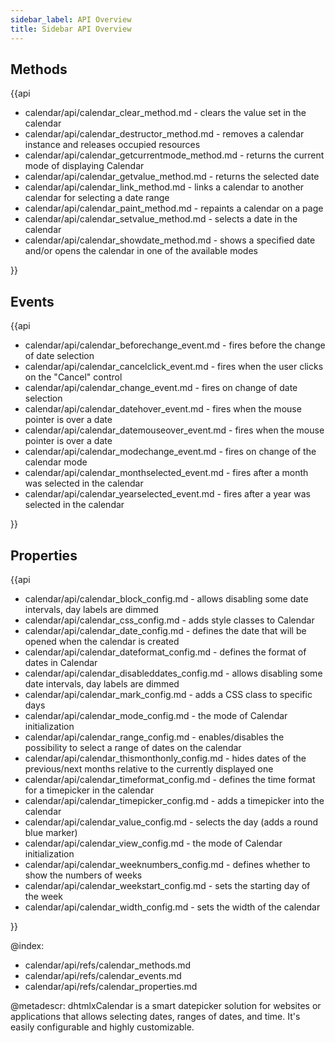 ```yaml
---
sidebar_label: API Overview
title: Sidebar API Overview
---
```

	
 ## Methods 

{{api

- calendar/api/calendar_clear_method.md - clears the value set in the calendar
- calendar/api/calendar_destructor_method.md - removes a calendar instance and releases occupied resources
- calendar/api/calendar_getcurrentmode_method.md - returns the current mode of displaying Calendar
- calendar/api/calendar_getvalue_method.md - returns the selected date
- calendar/api/calendar_link_method.md - links a calendar to another calendar for selecting a date range
- calendar/api/calendar_paint_method.md - repaints a calendar on a page
- calendar/api/calendar_setvalue_method.md - selects a date in the calendar
- calendar/api/calendar_showdate_method.md - shows a specified date and/or opens the calendar in one of the available modes

}}
 ## Events 

{{api

- calendar/api/calendar_beforechange_event.md - fires before the change of date selection
- calendar/api/calendar_cancelclick_event.md - fires when the user clicks on the "Cancel" control
- calendar/api/calendar_change_event.md - fires on change of date selection
- calendar/api/calendar_datehover_event.md - fires when the mouse pointer is over a date
- calendar/api/calendar_datemouseover_event.md - fires when the mouse pointer is over a date
- calendar/api/calendar_modechange_event.md - fires on change of the calendar mode
- calendar/api/calendar_monthselected_event.md - fires after a month was selected in the calendar
- calendar/api/calendar_yearselected_event.md - fires after a year was selected in the calendar

}}
 ## Properties 

{{api

- calendar/api/calendar_block_config.md - allows disabling some date intervals, day labels are dimmed
- calendar/api/calendar_css_config.md - adds style classes to Calendar
- calendar/api/calendar_date_config.md - defines the date that will be opened when the calendar is created
- calendar/api/calendar_dateformat_config.md - defines the format of dates in Сalendar
- calendar/api/calendar_disableddates_config.md - allows disabling some date intervals, day labels are dimmed
- calendar/api/calendar_mark_config.md - adds a CSS class to specific days
- calendar/api/calendar_mode_config.md - the mode of Calendar initialization
- calendar/api/calendar_range_config.md - enables/disables the possibility to select a range of dates on the calendar
- calendar/api/calendar_thismonthonly_config.md - hides dates of the previous/next months relative to the currently displayed one
- calendar/api/calendar_timeformat_config.md - defines the time format for a timepicker in the calendar
- calendar/api/calendar_timepicker_config.md - adds a timepicker into the calendar
- calendar/api/calendar_value_config.md - selects the day (adds a round blue marker)
- calendar/api/calendar_view_config.md - the mode of Calendar initialization
- calendar/api/calendar_weeknumbers_config.md - defines whether to show the numbers of weeks
- calendar/api/calendar_weekstart_config.md - sets the starting day of the week
- calendar/api/calendar_width_config.md - sets the width of the calendar

}}

@index:
- calendar/api/refs/calendar_methods.md
- calendar/api/refs/calendar_events.md
- calendar/api/refs/calendar_properties.md

@metadescr:
dhtmlxCalendar is a smart datepicker solution for websites or applications that allows selecting dates, ranges of dates, and time. It's easily configurable and highly customizable.